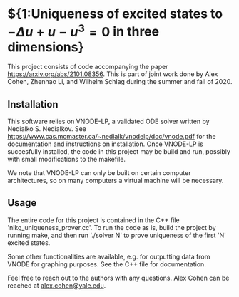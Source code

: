 # ${1:Uniqueness of excited states to $-\Delta u + u - u^3 = 0$ in three dimensions}
This project consists of code accompanying the paper https://arxiv.org/abs/2101.08356. This is part of joint work done by Alex Cohen, Zhenhao Li, and Wilhelm Schlag during the summer and fall of 2020. 

## Installation
This software relies on VNODE-LP, a validated ODE solver written by Nedialko S. Nedialkov. See https://www.cas.mcmaster.ca/~nedialk/vnodelp/doc/vnode.pdf for the documentation and instructions on installation. Once VNODE-LP is succesfully installed, the code in this project may be build and run, possibly with small modifications to the makefile. 

We note that VNODE-LP can only be built on certain computer architectures, so on many computers a virtual machine will be necessary. 

## Usage
The entire code for this project is contained in the C++ file 'nlkg_uniqueness_prover.cc'. To run the code as is, build the project by running make, and then run './solver N' to prove uniqueness of the first 'N' excited states. 

Some other functionalities are available, e.g. for outputting data from VNODE for graphing purposes. See the C++ file for documentation.

Feel free to reach out to the authors with any questions. Alex Cohen can be reached at alex.cohen@yale.edu.
